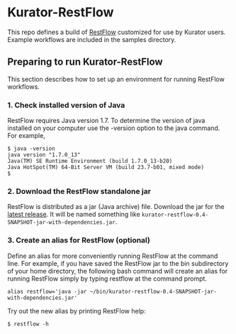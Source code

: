 Kurator-RestFlow
================

This repo defines a build of [RestFlow](http://restflow.org) customized for use by Kurator users. Example workflows are included in the samples directory.

Preparing to run Kurator-RestFlow
---------------------------------

This section describes how to set up an environment for running RestFlow workflows.
 
### 1. Check installed version of Java

RestFlow requires Java version 1.7. To determine the version of java installed on your computer use the -version option to the java command. For example,

    $ java -version
    java version "1.7.0_13"
    Java(TM) SE Runtime Environment (build 1.7.0_13-b20)
    Java HotSpot(TM) 64-Bit Server VM (build 23.7-b01, mixed mode)
    $

### 2. Download the RestFlow standalone jar

RestFlow is distributed as a jar (Java archive) file. Download the jar for the [latest release](https://github.com/kurator-org/kurator-restflow/releases). It will be named something like `kurator-restflow-0.4-SNAPSHOT-jar-with-dependencies.jar`.

 
### 3. Create an alias for RestFlow (optional)

Define an alias for more conveniently running RestFlow at the command line. For example, if you have saved the RestFlow jar to the bin subdirectory of your home directory, the following bash command will create an alias for running RestFlow simply by typing restflow at the command prompt. 

    alias restflow='java -jar ~/bin/kurator-restflow-0.4-SNAPSHOT-jar-with-dependencies.jar'

Try out the new alias by printing RestFlow help:

    $ restflow -h
